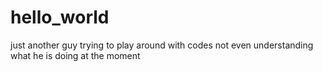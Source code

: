 # hello_world 
just another guy trying to play around with codes not even understanding what he is doing at the moment
